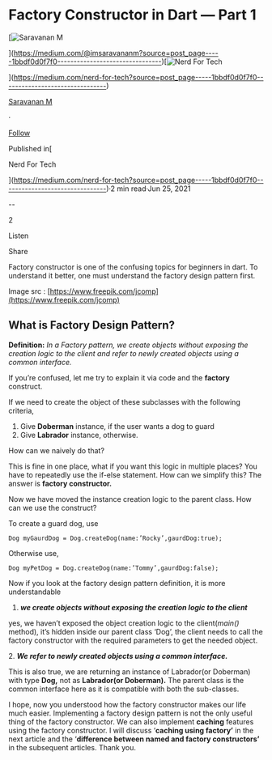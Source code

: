 Factory Constructor in Dart — Part 1
====================================

[![Saravanan M](https://miro.medium.com/v2/resize:fill:88:88/1*fSLksJqmsL7E-IcsJXHrkw.jpeg)

](https://medium.com/@imsaravananm?source=post_page-----1bbdf0d0f7f0--------------------------------)[![Nerd For Tech](https://miro.medium.com/v2/resize:fill:48:48/1*53-lvCPnPV4sTOmvcITDxw.png)

](https://medium.com/nerd-for-tech?source=post_page-----1bbdf0d0f7f0--------------------------------)

[Saravanan M](https://medium.com/@imsaravananm?source=post_page-----1bbdf0d0f7f0--------------------------------)

·

[Follow](https://medium.com/m/signin?actionUrl=https%3A%2F%2Fmedium.com%2F_%2Fsubscribe%2Fuser%2F31a87164ab1a&operation=register&redirect=https%3A%2F%2Fmedium.com%2Fnerd-for-tech%2Ffactory-constructor-in-dart-part-1-1bbdf0d0f7f0&user=Saravanan+M&userId=31a87164ab1a&source=post_page-31a87164ab1a----1bbdf0d0f7f0---------------------post_header-----------)

Published in[

Nerd For Tech

](https://medium.com/nerd-for-tech?source=post_page-----1bbdf0d0f7f0--------------------------------)·2 min read·Jun 25, 2021

\--

2

Listen

Share

Factory constructor is one of the confusing topics for beginners in dart. To understand it better, one must understand the factory design pattern first.

Image src : [https://www.freepik.com/jcomp](https://www.freepik.com/jcomp)

What is Factory Design Pattern?
-------------------------------

**Definition:** _In a Factory pattern, we create objects without exposing the creation logic to the client and refer to newly created objects using a common interface._

If you’re confused, let me try to explain it via code and the **factory** construct.

If we need to create the object of these subclasses with the following criteria,

1.  Give **Doberman** instance, if the user wants a dog to guard
2.  Give **Labrador** instance, otherwise.

How can we naively do that?

This is fine in one place, what if you want this logic in multiple places? You have to repeatedly use the if-else statement. How can we simplify this? The answer is **factory constructor.**

Now we have moved the instance creation logic to the parent class. How can we use the construct?

To create a guard dog, use

```
Dog myGaurdDog = Dog.createDog(name:’Rocky’,gaurdDog:true);
```

Otherwise use,

```
Dog myPetDog = Dog.createDog(name:’Tommy’,gaurdDog:false);
```

Now if you look at the factory design pattern definition, it is more understandable

1.  **_we create objects without exposing the creation logic to the client_**

yes, we haven’t exposed the object creation logic to the client(_main()_ method), it’s hidden inside our parent class ‘Dog’, the client needs to call the factory constructor with the required parameters to get the needed object.

2\. **_We_ _refer to newly created objects using a common interface._**

This is also true, we are returning an instance of Labrador(or Doberman) with type **Dog,** not as **Labrador(or Doberman).** The parent class is the common interface here as it is compatible with both the sub-classes.

I hope, now you understood how the factory constructor makes our life much easier. Implementing a factory design pattern is not the only useful thing of the factory constructor. We can also implement **caching** features using the factory constructor. I will discuss ‘**caching using factory’** in the next article and the ‘**difference between named and factory constructors’** in the subsequent articles. Thank you.